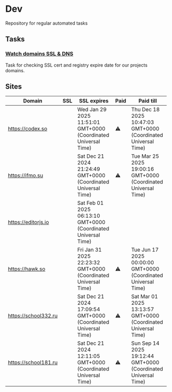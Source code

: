 # Dev

Repository for regular automated tasks

## Tasks

### [Watch domains SSL & DNS](.github/workflows/watch-domains-ssl-dns.yml)

Task for checking SSL cert and registry expire date for our projects domains.

## Sites

| Domain | SSL | SSL expires | Paid | Paid till |
| - | - | - | - | - |
| https://codex.so |  | Wed Jan 29 2025 11:51:01 GMT+0000 (Coordinated Universal Time) | ⚠️ | Thu Dec 18 2025 10:47:03 GMT+0000 (Coordinated Universal Time) |
| https://ifmo.su |  | Sat Dec 21 2024 21:24:49 GMT+0000 (Coordinated Universal Time) | ⚠️ | Tue Mar 25 2025 19:00:16 GMT+0000 (Coordinated Universal Time) |
| https://editorjs.io |  | Sat Feb 01 2025 06:13:10 GMT+0000 (Coordinated Universal Time) |  |  |
| https://hawk.so |  | Fri Jan 31 2025 22:23:32 GMT+0000 (Coordinated Universal Time) | ⚠️ | Tue Jun 17 2025 00:00:00 GMT+0000 (Coordinated Universal Time) |
| https://school332.ru |  | Sat Dec 21 2024 17:09:54 GMT+0000 (Coordinated Universal Time) | ⚠️ | Sat Mar 01 2025 13:13:57 GMT+0000 (Coordinated Universal Time) |
| https://school181.ru |  | Sat Dec 21 2024 12:11:05 GMT+0000 (Coordinated Universal Time) | ⚠️ | Sun Sep 14 2025 19:12:44 GMT+0000 (Coordinated Universal Time) |
